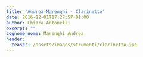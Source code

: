 ```yaml
---
title: 'Andrea Marenghi - Clarinetto'
date: 2016-12-01T17:27:57+01:00
author: Chiara Antonelli
excerpt: ""
cognome_nome: Marenghi Andrea
header:
  teaser: /assets/images/strumenti/clarinetto.jpg
---
```

